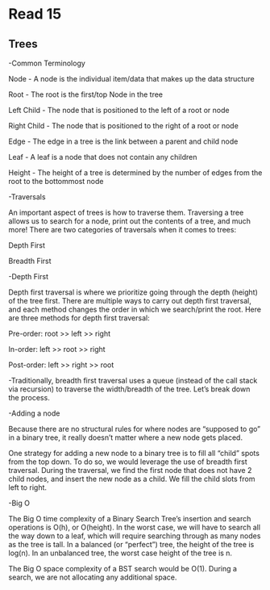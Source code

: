 # Read 15
## Trees
-Common Terminology

Node - A node is the individual item/data that makes up the data structure

Root - The root is the first/top Node in the tree

Left Child - The node that is positioned to the left of a root or node

Right Child - The node that is positioned to the right of a root or node

Edge - The edge in a tree is the link between a parent and child node

Leaf - A leaf is a node that does not contain any children

Height - The height of a tree is determined by the number of edges from the root to the bottommost node

-Traversals

An important aspect of trees is how to traverse them. Traversing a tree allows us to search for a node, print out the contents of a tree, and much more! There are two categories of traversals when it comes to trees:

Depth First

Breadth First

-Depth First

Depth first traversal is where we prioritize going through the depth (height) of the tree first. There are multiple ways to carry out depth first traversal, and each method changes the order in which we search/print the root. Here are three methods for depth first traversal:

Pre-order: root >> left >> right

In-order: left >> root >> right

Post-order: left >> right >> root

-Traditionally, breadth first traversal uses a queue (instead of the call stack via recursion) to traverse the width/breadth of the tree. Let’s break down the process.

-Adding a node

Because there are no structural rules for where nodes are “supposed to go” in a binary tree, it really doesn’t matter where a new node gets placed.



One strategy for adding a new node to a binary tree is to fill all “child” spots from the top down. To do so, we would leverage the use of breadth first traversal. During the traversal, we find the first node that does not have 2 child nodes, and insert the new node as a child. We fill the child slots from left to right.

-Big O

The Big O time complexity of a Binary Search Tree’s insertion and search operations is O(h), or O(height). In the worst case, we will have to search all the way down to a leaf, which will require searching through as many nodes as the tree is tall. In a balanced (or “perfect”) tree, the height of the tree is log(n). In an unbalanced tree, the worst case height of the tree is n.

The Big O space complexity of a BST search would be O(1). During a search, we are not allocating any additional space.

